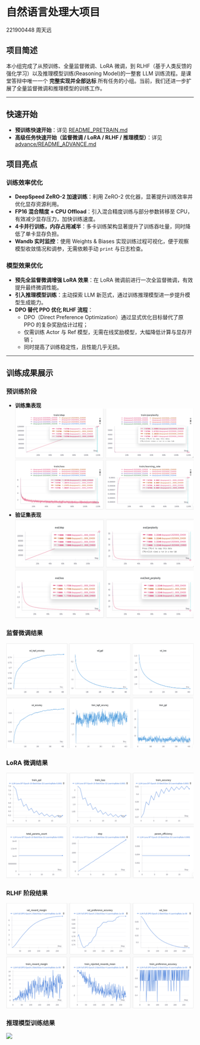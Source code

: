 # 自然语言处理大项目

221900448 周天远

## 项目简述

本小组完成了从预训练、全量监督微调、LoRA 微调，到 RLHF（基于人类反馈的强化学习）以及推理模型训练(Reasoning Model)的一整套 LLM 训练流程。是课堂答辩中唯一一个 **完整实现并全部达标** 所有任务的小组。当前，我们还进一步扩展了全量监督微调和推理模型的训练工作。

------

## 快速开始

- **预训练快速开始**：详见 [README_PRETRAIN.md](./README_PRETRAIN.md)
- **高级任务快速开始（监督微调 / LoRA / RLHF / 推理模型）**：详见 [advance/README_ADVANCE.md](./advance/README_ADVANCE.md)

## 项目亮点

### 训练效率优化

- **DeepSpeed ZeRO-2 加速训练**：利用 ZeRO-2 优化器，显著提升训练效率并优化显存资源利用。
- **FP16 混合精度 + CPU Offload**：引入混合精度训练与部分参数转移至 CPU，有效减少显存压力，加快训练速度。
- **4卡并行训练，内存占用减半**：多卡训练架构显著提升了训练吞吐量，同时降低了单卡显存负担。
- **Wandb 实时监控**：使用 Weights & Biases 实现训练过程可视化，便于观察模型收敛情况和调参，无需依赖手动 `print` 与日志检查。

### 模型效果优化

- **预先全监督微调增强 LoRA 效果**：在 LoRA 微调前进行一次全监督微调，有效提升最终微调性能。
- **引入推理模型训练**：主动探索 LLM 新范式，通过训练推理模型进一步提升模型生成能力。
- **DPO 替代 PPO 优化 RLHF 流程**：
  - DPO（Direct Preference Optimization）通过显式优化目标替代了原 PPO 的复杂奖励估计过程；
  - 仅需训练 Actor 与 Ref 模型，无需在线奖励模型，大幅降低计算与显存开销；
  - 同时提高了训练稳定性，且性能几乎无损。

------

## 训练成果展示

### 预训练阶段

- **训练集表现**
   ![img](.\images\1-1.png)
- **验证集表现**
   ![img](.\images\1-2.png)

### 监督微调结果

![img](.\images\2.png)

### LoRA 微调结果

![img](.\images\3.png)

### RLHF 阶段结果

![img](.\images\4.png)

### 推理模型训练结果

![](.\images\5.png)